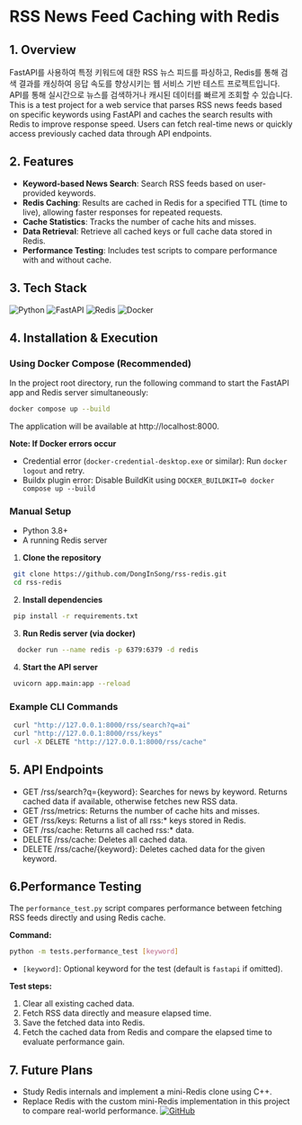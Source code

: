 # RSS News Feed Caching with Redis

## 1. Overview
FastAPI를 사용하여 특정 키워드에 대한 RSS 뉴스 피드를 파싱하고, Redis를 통해 검색 결과를 캐싱하여 응답 속도를 향상시키는 웹 서비스 기반 테스트 프로젝트입니다. API를 통해 실시간으로 뉴스를 검색하거나 캐시된 데이터를 빠르게 조회할 수 있습니다.   
This is a test project for a web service that parses RSS news feeds based on specific keywords using FastAPI and caches the search results with Redis to improve response speed. Users can fetch real-time news or quickly access previously cached data through API endpoints.

## 2. Features

- **Keyword-based News Search**: Search RSS feeds based on user-provided keywords.
- **Redis Caching**: Results are cached in Redis for a specified TTL (time to live), allowing faster responses for repeated requests.
- **Cache Statistics**: Tracks the number of cache hits and misses.
- **Data Retrieval**: Retrieve all cached keys or full cache data stored in Redis.
- **Performance Testing**: Includes test scripts to compare performance with and without cache.

## 3. Tech Stack

![Python](https://img.shields.io/badge/Python-3776AB?style=for-the-badge&logo=python&logoColor=white)  ![FastAPI](https://img.shields.io/badge/FastAPI-009688?style=for-the-badge&logo=fastapi&logoColor=white)  ![Redis](https://img.shields.io/badge/Redis-DC382D?style=for-the-badge&logo=redis&logoColor=white)  ![Docker](https://img.shields.io/badge/Docker-2496ED?style=for-the-badge&logo=docker&logoColor=white)  


## 4. Installation & Execution

### Using Docker Compose (Recommended)
In the project root directory, run the following command to start the FastAPI app and Redis server simultaneously:

```bash
docker compose up --build
```

The application will be available at http://localhost:8000.

**Note: If Docker errors occur**

- Credential error (`docker-credential-desktop.exe` or similar): Run `docker logout` and retry.
- Buildx plugin error: Disable BuildKit using `DOCKER_BUILDKIT=0 docker compose up --build`

   
### Manual Setup

- Python 3.8+
- A running Redis server

1.  **Clone the repository**
   ```bash
    git clone https://github.com/DongInSong/rss-redis.git
    cd rss-redis
   ```

2.  **Install dependencies**
   ```bash
    pip install -r requirements.txt
   ```

3.  **Run Redis server (via docker)**   
  ```bash
    docker run --name redis -p 6379:6379 -d redis
  ```

4.  **Start the API server**
   ```bash
    uvicorn app.main:app --reload
   ```

### Example CLI Commands
   ```bash
    curl "http://127.0.0.1:8000/rss/search?q=ai"
    curl "http://127.0.0.1:8000/rss/keys"
    curl -X DELETE "http://127.0.0.1:8000/rss/cache"
   ```

## 5. API Endpoints
- GET /rss/search?q={keyword}: Searches for news by keyword. Returns cached data if available, otherwise fetches new RSS data.
- GET /rss/metrics: Returns the number of cache hits and misses.
- GET /rss/keys: Returns a list of all rss:* keys stored in Redis.
- GET /rss/cache: Returns all cached rss:* data.
- DELETE /rss/cache: Deletes all cached data.
- DELETE /rss/cache/{keyword}: Deletes cached data for the given keyword.

## 6.Performance Testing

The `performance_test.py` script compares performance between fetching RSS feeds directly and using Redis cache.

**Command:**
```bash
python -m tests.performance_test [keyword]
```

- `[keyword]`: Optional keyword for the test (default is `fastapi` if omitted).

**Test steps:**
1. Clear all existing cached data.
2. Fetch RSS data directly and measure elapsed time.
3. Save the fetched data into Redis.
4. Fetch the cached data from Redis and compare the elapsed time to evaluate performance gain.

## 7. Future Plans
- Study Redis internals and implement a mini-Redis clone using C++.
- Replace Redis with the custom mini-Redis implementation in this project to compare real-world performance. [![GitHub](https://img.shields.io/badge/mini_redis-181717?style=flat&logo=github&logoColor=white)](https://github.com/DongInSong/mini-redis)
